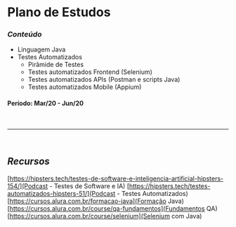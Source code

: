 # Plano de Estudos

### *Conteúdo*

- Linguagem Java
- Testes Automatizados
  - Pirâmide de Testes
  - Testes automatizados Frontend (Selenium)
  - Testes automatizados APIs (Postman e scripts Java)
  - Testes automatizados Mobile (Appium)

#### Período: Mar/20 - Jun/20




</br>

---

</br>

## *Recursos*

[https://hipsters.tech/testes-de-software-e-inteligencia-artificial-hipsters-154/](Podcast - Testes de Software e IA)
[https://hipsters.tech/testes-automatizados-hipsters-51/](Podcast - Testes Automatizados)
[https://cursos.alura.com.br/formacao-java](Formação Java)
[https://cursos.alura.com.br/course/qa-fundamentos](Fundamentos QA)
[https://cursos.alura.com.br/course/selenium](Selenium com Java)
